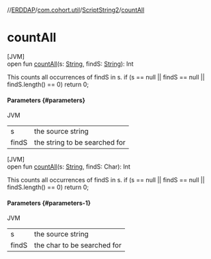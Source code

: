 //[ERDDAP](../../../index.md)/[com.cohort.util](../index.md)/[ScriptString2](index.md)/[countAll](count-all.md)

# countAll

[JVM]\
open fun [countAll](count-all.md)(s: [String](https://docs.oracle.com/en/java/javase/21/docs/api/java.base/java/lang/String.html), findS: [String](https://docs.oracle.com/en/java/javase/21/docs/api/java.base/java/lang/String.html)): Int

This counts all occurrences of findS in s. if (s == null || findS == null || findS.length() == 0) return 0;

#### Parameters {#parameters}

JVM

| | |
|---|---|
| s | the source string |
| findS | the string to be searched for |

[JVM]\
open fun [countAll](count-all.md)(s: [String](https://docs.oracle.com/en/java/javase/21/docs/api/java.base/java/lang/String.html), findS: Char): Int

This counts all occurrences of findS in s. if (s == null || findS == null || findS.length() == 0) return 0;

#### Parameters {#parameters-1}

JVM

| | |
|---|---|
| s | the source string |
| findS | the char to be searched for |